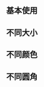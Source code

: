 ## 基本使用

<!-- @Code:basicUsage -->

## 不同大小

<!-- @Code:differentSizes -->

## 不同颜色

<!-- @Code:differentColors -->

## 不同圆角

<!-- @Code:differentRadius -->
